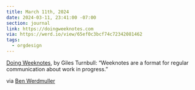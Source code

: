 ```yaml
---
title: March 11th, 2024
date: 2024-03-11, 23:41:00 -07:00
section: journal
link: https://doingweeknotes.com
via: https://werd.io/view/65ef0c3bcf74c72342081462
tags:
  - orgdesign
---
```

[Doing Weeknotes]([https://doingweeknotes.com](https://doingweeknotes.com/)), by Giles Turnbull: “Weeknotes are a format for regular communication about work in progress.”

via [Ben Werdmuller](https://werd.io/view/65ef0c3bcf74c72342081462)